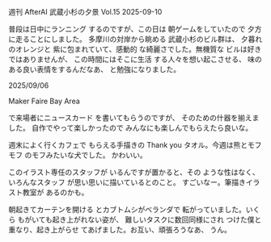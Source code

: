 週刊 AfterAI
武蔵小杉の夕景
Vol.15
2025-09-10

普段は日中にランニング
するのですが、この日は
朝ゲームをしていたので
夕方に走ることにしました。
多摩川の対岸から眺める
武蔵小杉のビル群は、
夕暮れのオレンジと
紫に包まれていて、感動的
な綺麗さでした。無機質な
ビルは好きではありませんが、
この時間にはそこに生活
する人々を想い起こさせる、
味のある良い表情をするんだなあ、
と勉強になりました。

2025/09/06

Maker Faire Bay Area

で来場者にニュースカード
を書いてもらうのですが、
そのための什器を揃えました。
自作でやって楽しかったので
みんなにも楽しんでもらえたら良いな。

週末によく行くカフェで
もらえる手描きの Thank you
タオル。今週は熊とモフモフ
のモフみたいな犬でした。
かわいい。

このイラスト専任のスタッフが
いるんですが置かると、その
ような性はなく、いろんなスタッフ
が思い思いに描いているとのこと。
すごいなー。筆描きイラスト教室が
あるのかも。

朝起きてカーテンを開ける
とカブトムシがベランダで
転がっていました。いくら
もがいても起き上がれない姿が、
難しいタスクに数回同様にされ
つけた僕と重なり、起き上がらせ
てあげました。お互い、頑張ろうなあ、
うん。